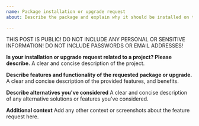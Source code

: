 ```yaml
---
name: Package installation or upgrade request
about: Describe the package and explain why it should be installed on the system

---
```


THIS POST IS PUBLIC!
DO NOT INCLUDE ANY PERSONAL OR SENSITIVE INFORMATION!
DO NOT INCLUDE PASSWORDS OR EMAIL ADDRESSES!


**Is your installation or upgrade request related to a project? Please describe.**
A clear and concise description of the project.

**Describe features and functionality of the requested package or upgrade.**
A clear and concise description of the provided features, and benefits.

**Describe alternatives you've considered**
A clear and concise description of any alternative solutions or features you've considered.

**Additional context**
Add any other context or screenshots about the feature request here.
